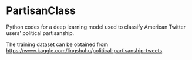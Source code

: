 # PartisanClass
Python codes for a deep learning model used to classify American Twitter users' political partisanship.

The training dataset can be obtained from https://www.kaggle.com/lingshuhu/political-partisanship-tweets.
